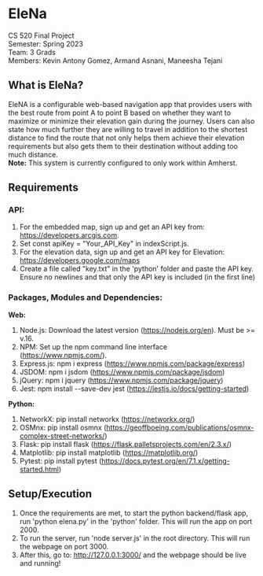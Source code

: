 # EleNa
CS 520 Final Project\
Semester: Spring 2023\
Team: 3 Grads\
Members: Kevin Antony Gomez, Armand Asnani, Maneesha Tejani

## What is EleNa?
EleNA is a configurable web-based navigation app that provides users with the best route from point A to point B based on whether they want to maximize or minimize their elevation gain during the journey.
Users can also state how much further they are willing to travel in addition to the shortest distance to find the route that not only helps them achieve their elevation requirements but also gets them to their destination without adding too much distance.\
**Note:** This system is currently configured to only work within Amherst.

## Requirements

### API:
1. For the embedded map, sign up and get an API key from: https://developers.arcgis.com.
2. Set const apiKey = "Your_API_Key" in indexScript.js.
3. For the elevation data, sign up and get an API key for Elevation: https://developers.google.com/maps
4. Create a file called "key.txt" in the 'python' folder and paste the API key. Ensure no newlines and that only the API key is included (in the first line)

### Packages, Modules and Dependencies:

**Web:**
1. Node.js: Download the latest version (https://nodejs.org/en). Must be >= v.16.
2. NPM: Set up the npm command line interface (https://www.npmjs.com/).
3. Express.js: npm i express (https://www.npmjs.com/package/express)
4. JSDOM: npm i jsdom (https://www.npmjs.com/package/jsdom)
5. jQuery: npm i jquery (https://www.npmjs.com/package/jquery)
6. Jest: npm install --save-dev jest (https://jestjs.io/docs/getting-started)

**Python:**
1. NetworkX: pip install networkx (https://networkx.org/)
2. OSMnx: pip install osmnx (https://geoffboeing.com/publications/osmnx-complex-street-networks/)
3. Flask: pip install flask (https://flask.palletsprojects.com/en/2.3.x/)
4. Matplotlib: pip install matplotlib (https://matplotlib.org/)
5. Pytest: pip install pytest (https://docs.pytest.org/en/7.1.x/getting-started.html)

## Setup/Execution

1. Once the requirements are met, to start the python backend/flask app, run 'python elena.py' in the 'python' folder. This will run the app on port 2000.
2. To run the server, run 'node server.js' in the root directory. This will run the webpage on port 3000.
3. After this, go to: http://127.0.0.1:3000/ and the webpage should be live and running!
